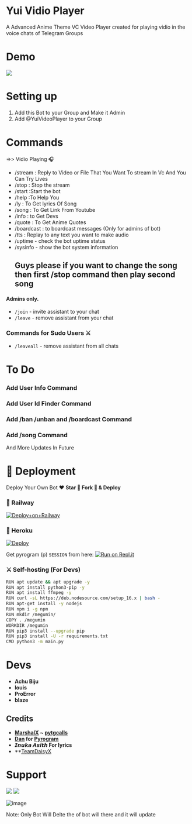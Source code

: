 # Yui Vidio Player
A Advanced Anime Theme VC Video Player created for playing vidio in the voice chats of Telegram Groups

# Demo 
<a href="https://t.me/Yuividioplayerbot"><img src="https://img.shields.io/badge/Yui Vidio Player-2cb6e0?style=for-the-badge&logo=telegram&logoColor=white"></a>

# Setting up
1) Add this Bot to your Group and Make it Admin 
2) Add @YuiVideoPlayer to your Group 

# Commands
=>> Vidio Playing 🎧
- /stream : Reply to Video or File That You Want To stream In Vc And You Can Try Lives
- /stop  : Stop the stream
- /start :Start the bot
- /help  :To Help You
- /ly   : To Get lyrics Of Song
- /song : To Get Link From Youtube
- /info : to Get Devs
- /quote : To Get Anime Quotes
- /boardcast : to boardcast messages (Only for admins of bot)
- /tts : Replay to any text you want to make audio
- /uptime - check the bot uptime status
- /sysinfo - show the bot system information
  ## Guys please if you want to change the song then first /stop command then play second song
  
  
#### Admins only.
- `/join` - invite assistant to your chat
- `/leave` - remove assistant from your chat

### Commands for Sudo Users ⚔️
- `/leaveall` - remove assistant from all chats

# To Do
### Add User Info Command
### Add User Id Finder Command
### Add /ban /unban and /boardcast Command
### Add /song Command

And  More Updates In Future

# 🚀 Deployment

Deploy Your Own Bot ♥️ **Star 🌟 Fork 🍴 & Deploy**

### 💜 Railway

[![Deploy+on+Railway](https://railway.app/button.svg)](https://railway.app/new/template?template=https://github.com/Achu2234/YuiVidioPlayer&envs=API_ID,API_HASH,BOT_TOKEN,SESSION_NAME,ADMIN,DB_URL,DB_NAME,SUDO_USERS,BOT_USERNAME)

### 💜 Heroku

[![Deploy](https://www.herokucdn.com/deploy/button.svg)](https://heroku.com/deploy?template=https://github.com/Achu2234/YuiVidioPlayer)

Get pyrogram (p)  `SESSION` from here:
[![Run on Repl.it](https://repl.it/badge/github/SpEcHiDe/GenerateStringSession)](https://repl.it/@SpEcHiDe/GenerateStringSession)

### ⚔ Self-hosting (For Devs) 
```sh
RUN apt update && apt upgrade -y
RUN apt install python3-pip -y
RUN apt install ffmpeg -y
RUN curl -sL https://deb.nodesource.com/setup_16.x | bash -
RUN apt-get install -y nodejs
RUN npm i -g npm
RUN mkdir /megumin/
COPY . /megumin
WORKDIR /megumin
RUN pip3 install --upgrade pip
RUN pip3 install -U -r requirements.txt
CMD python3 -m main.py
```

# Devs
- **Achu Biju**
- **louis**
- **ProError**
-  **blaze**

## Credits

- **[MarshalX](https://github.com/MarshalX) ~ [pytgcalls](https://github.com/MarshalX/tgcalls)**
- **[Dan](https://github.com/delivrance) for [Pyrogram](https://github.com/pyrogram/pyrogram)**
- **𝙄𝙣𝙪𝙠𝙖 𝘼𝙨𝙞𝙩𝙝 For lyrics**
- **[TeamDaisyX](https://github.com/TeamDaisyX) 

# Support 

<a href="https://t.me/safothebot"><img src="https://img.shields.io/badge/Support_Group-2cb6e0?style=for-the-badge&logo=telegram&logoColor=white"></a> <a href="https://t.me/AsmSafone"><img src="https://img.shields.io/badge/Updates_Channel-2cb6e0?style=for-the-badge&logo=telegram&logoColor=white"></a>


![image](https://user-images.githubusercontent.com/75154223/132800297-3e2b86d9-cebf-451a-9a30-7b2ca12b1084.png)

Note: Only Bot Will Delte the  of bot will there and it will update 
